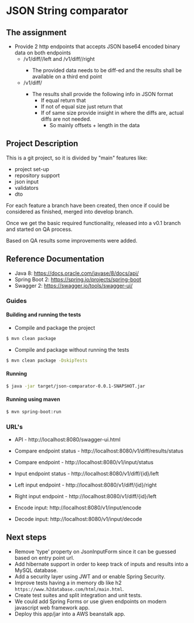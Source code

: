 # JSON String comparator

## The assignment

- Provide 2 http endpoints that accepts JSON base64 encoded binary data on both
endpoints
    - <host>/v1/diff/<ID>/left and <host>/v1/diff/<ID>/right
        - The provided data needs to be diff-ed and the results shall be available on a third end
point
    - <host>/v1/diff/<ID>
        - The results shall provide the following info in JSON format
            - If equal return that
            - If not of equal size just return that
            - If of same size provide insight in where the diffs are, actual diffs are not needed. 
                - So mainly offsets + length in the data
## Project Description
This is a git project, so it is divided by "main" features like:
- project set-up
- repository support
- json input
- validators
- dto

For each feature a branch have been created, then once if could be considered
as finished, merged into develop branch.

Once we get the basic required functionality, released into a v0.1 branch and started on QA process.

Based on QA results some improvements were added.

## Reference Documentation
* Java 8: https://docs.oracle.com/javase/8/docs/api/
* Spring Boot 2: https://spring.io/projects/spring-boot
* Swagger 2: https://swagger.io/tools/swagger-ui/

### Guides

#### Building and running the tests

* Compile and package the project

```bash
$ mvn clean package
```


* Compile and package without running the tests

```bash
$ mvn clean package -DskipTests
```

#### Running

```bash
$ java -jar target/json-comparator-0.0.1-SNAPSHOT.jar
```

#### Running using maven
```bash
$ mvn spring-boot:run
```

### URL's
* API - http://localhost:8080/swagger-ui.html
* Compare endpoint status - http://localhost:8080/v1/diff/results/status
* Compare endpoint - http://localhost:8080/v1/input/status

* Input endpoint status - http://localhost:8080/v1/diff/{id}/left
* Left input endpoint - http://localhost:8080/v1/diff/{id}/right
* Right input endpoint - http://localhost:8080/v1/diff/{id}/left

* Encode input: http://localhost:8080/v1/input/encode
* Decode input: http://localhost:8080/v1/input/decode



## Next steps

- Remove 'type' property on JsonInputForm since it can be guessed based on entry point url.
- Add hibernate support in order to keep track of inputs and results into a MySQL database.
- Add a security layer using JWT and or enable Spring Security.
- Improve tests having a in memory db like h2 `https://www.h2database.com/html/main.html`.
- Create test suites and split integration and unit tests.
- We could add Spring Forms or use given endpoints on modern javascript web framework app.
- Deploy this app/jar into a AWS beanstalk app.
